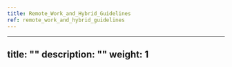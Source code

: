 ```yaml
---
title: Remote_Work_and_Hybrid_Guidelines
ref: remote_work_and_hybrid_guidelines
---
```

---
title: ""
description: ""
weight: 1
---